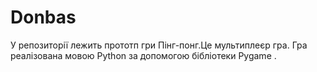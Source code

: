# Donbas
У репозиторії лежить прототп гри Пінг-понг.Це мультиплеєр гра. Гра реалізована мовою Python за допомогою бібліотеки Pygame .
